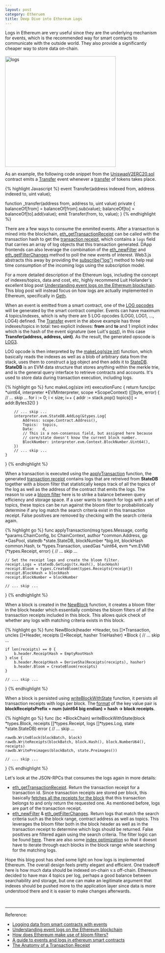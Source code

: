 ```yaml
---
layout: post
category: Etheruem
title: Deep Dive into Ethereum Logs
---
```


Logs in Ethereum are very useful since they are the underlying
mechanism for events, which is the recommended way for smart contracts
to communicate with the outside world. They also provide a
significantly cheaper way to store data on-chain.
<br/>
<br/>
<img src="{{ site.baseurl }}/images/logs.png" alt="logs" style="width: 360px;"/>

As an example, the following code snippet from the
[UniswapV2ERC20.sol](https://github.com/Uniswap/v2-core/blob/4dd59067c76dea4a0e8e4bfdda41877a6b16dedc/contracts/UniswapV2ERC20.sol#L60)
contract emits a
[Transfer](https://github.com/Uniswap/v2-core/blob/4dd59067c76dea4a0e8e4bfdda41877a6b16dedc/contracts/UniswapV2ERC20.sol#L22)
event whenever a
[transfer](https://github.com/Uniswap/v2-core/blob/4dd59067c76dea4a0e8e4bfdda41877a6b16dedc/contracts/UniswapV2ERC20.sol#L68)
of tokens takes place.

{% highlight Javascript %}
event Transfer(address indexed from, address indexed to, uint value);

function _transfer(address from, address to, uint value) private {
  balanceOf[from] = balanceOf[from].sub(value);
  balanceOf[to] = balanceOf[to].add(value);
  emit Transfer(from, to, value);
}
{% endhighlight %}

There are a few ways to consume the emmited events. After a
transaction is mined into the blockchain,
[eth_getTransactionReceipt](https://eth.wiki/json-rpc/API#eth_gettransactionreceipt)
can be called with the transaction hash to get the [transaction
receipt](https://eth.wiki/json-rpc/API#eth_getfilterchanges), which
contains a `logs` field that carries an array of log objects that this
transaction generated. DApp frontends can also leverage the
combination of the
[eth_newFilter](https://eth.wiki/json-rpc/API#eth_newfilter) and
[eth_getFilterChanges](https://eth.wiki/json-rpc/API#eth_getfilterchanges)
method to poll the new events of interest. Web3.js abstracts this away
by providing the
[subscribe("log")](https://web3js.readthedocs.io/en/v1.2.11/web3-eth-subscribe.html#subscribe-logs)
method to help real time consumption of the incoming logs using the
subscription model.

For a more detailed description of the Ethereum logs, including the
concept of indexes/topics, data and cost, etc, highly recommend Luit
Hollander's excellent blog post [Understanding event logs on the
Ethereum
blockchain](https://medium.com/mycrypto/understanding-event-logs-on-the-ethereum-blockchain-f4ae7ba50378). This
blog post will instead focus on how logs are actually implemented in Ethereum,
specifically in [Geth](https://geth.ethereum.org/).

When an event is emitted from a smart contract, one of the [LOG
opcodes](https://github.com/ethereum/go-ethereum/blob/b1e72f7ea998ad662166bcf23705ca59cf81e925/core/vm/opcodes.go#L198)
will be generated by the smart contract compiler. Events can have
maximum 4 topics/indexes, which is why there are 5 LOG opcodes (LOG0,
LOG1, ..., LOG4) defined. The
[Transfer](https://github.com/Uniswap/v2-core/blob/4dd59067c76dea4a0e8e4bfdda41877a6b16dedc/contracts/UniswapV2ERC20.sol#L22)
event in the above example has three indexes/topics in total: two
explicit indexes: **from** and **to** and 1 implicit index which is the hash of the event
signature (see Luit's
[post](https://medium.com/mycrypto/understanding-event-logs-on-the-ethereum-blockchain-f4ae7ba50378)),
in this case **Transfer(address, address, uint)**. As the
result, the generated opscode is
[LOG3](https://github.com/ethereum/go-ethereum/blob/b1e72f7ea998ad662166bcf23705ca59cf81e925/core/vm/opcodes.go#L202).

LOG opcode is then interpreted by the [makeLog(size
int)](https://github.com/ethereum/go-ethereum/blob/master/core/vm/instructions.go#L844)
function, which basically reads the indexes as well as a blob of
arbitrary data from the stack, uses them to construct a
[log](https://github.com/ethereum/go-ethereum/blob/master/core/types/log.go#L31)
object and then adds it to
[StateDB](https://github.com/ethereum/go-ethereum/blob/master/core/state/statedb.go#L64). **StateDB**
is an EVM data structure that stores anything within the merkle trie, and
is the general query interface to retrieve contracts and
accounts. It's used to store data during transaction execution,
including logs.

{% highlight go %}
func makeLog(size int) executionFunc {
	return func(pc *uint64, interpreter *EVMInterpreter, scope *ScopeContext) ([]byte, error) {
        // ... skip ...
		for i := 0; i < size; i++ {
			addr := stack.pop()
			topics[i] = addr.Bytes32()
		}

        // ... skip ...
		interpreter.evm.StateDB.AddLog(&types.Log{
			Address: scope.Contract.Address(),
			Topics:  topics,
			Data:    d,
			// This is a non-consensus field, but assigned here because
			// core/state doesn't know the current block number.
			BlockNumber: interpreter.evm.Context.BlockNumber.Uint64(),
		})
        // ... skip ...
	}
}
{% endhighlight %}

When a transaction is executed using the
[applyTransaction](https://github.com/ethereum/go-ethereum/blob/master/core/state_processor.go#L95)
function, the generated [transaction
receipt](http://man.hubwiz.com/docset/Ethereum.docset/Contents/Resources/Documents/eth_getTransactionReceipt.html)
contains logs that are retreived from **StateDB** together with a
bloom filter that statistically keeps track of all the topics of the
log as well as the address of the contract that emits the logs. The
reason to use a [bloom
filter](https://en.wikipedia.org/wiki/Bloom_filter) here is to strike
a balance between query efficiency and storage space. If a user wants
to search for logs with a set of topics, these topics can be run
against the bloom filter to probabilistically determine if any log
match the search criteria exist in this transaction receipt. False
positives are removed by checking with the search criteria again.

{% highlight go %}
func applyTransaction(msg types.Message, config *params.ChainConfig, bc ChainContext, author *common.Address, gp *GasPool, statedb *state.StateDB, blockNumber *big.Int, blockHash common.Hash, tx *types.Transaction, usedGas *uint64, evm *vm.EVM) (*types.Receipt, error) {
    // ... skip ...

	// Set the receipt logs and create the bloom filter.
	receipt.Logs = statedb.GetLogs(tx.Hash(), blockHash)
	receipt.Bloom = types.CreateBloom(types.Receipts{receipt})
	receipt.BlockHash = blockHash
	receipt.BlockNumber = blockNumber

    // ... skip ...
}
{% endhighlight %}

When a block is created in the
[NewBlock](https://github.com/ethereum/go-ethereum/blob/master/core/types/block.go#L198)
function, it creates a bloom filter in the block header which
essentially combines the bloom filters of all the transaction receipts
included in this block. This allows quick check of whether any logs
with matching criteria exists in this block.

{% highlight go %}
func NewBlock(header *Header, txs []*Transaction, uncles []*Header, receipts []*Receipt, hasher TrieHasher) *Block {
    // ... skip ...

	if len(receipts) == 0 {
		b.header.ReceiptHash = EmptyRootHash
	} else {
		b.header.ReceiptHash = DeriveSha(Receipts(receipts), hasher)
		b.header.Bloom = CreateBloom(receipts)
	}

    // ... skip ...
}
{% endhighlight %}

When a block is persisted using
[writeBlockWithState](https://github.com/ethereum/go-ethereum/blob/master/core/blockchain.go#L1175)
function, it persists all transaction receipts with logs per
block. The
[format](https://github.com/ethereum/go-ethereum/blob/master/core/rawdb/schema.go#L88)
of the key value pair is **blockReceiptsPrefix + num (uint64 big endian) + hash -> block receipts**.

{% highlight go %}
func (bc *BlockChain) writeBlockWithState(block *types.Block, receipts []*types.Receipt, logs []*types.Log, state *state.StateDB) error {
    // ... skip ...

	rawdb.WriteBlock(blockBatch, block)
	rawdb.WriteReceipts(blockBatch, block.Hash(), block.NumberU64(), receipts)
	rawdb.WritePreimages(blockBatch, state.Preimages())

    // ... skip ...
}
{% endhighlight %}

Let's look at the JSON-RPCs that consumes the logs again in more details:
- [eth_getTransactionReceipt](https://eth.wiki/json-rpc/API#eth_gettransactionreceipt).
  Return the transaction receipt for a transaction id. Since
  transaction receipts are stored per block, this basically
  [fetches all the receipts for the
  block](https://github.com/ethereum/go-ethereum/blob/master/internal/ethapi/api.go#L1615)
  that this transaction belongs to and only return the requested
  one. As mentioned before, logs are part of the transaction receipt.
- [eth_newFilter](https://eth.wiki/json-rpc/API#eth_newfilter) &
  [eth_getFilterChanges](https://eth.wiki/json-rpc/API#eth_getfilterchanges).
  Return logs that match the search criteria such as the block range,
  contract address as well as topics. This leverages the bloom filter
  both in the block header as well as in the transaction receipt to
  determine which logs should be returned. False positives are
  filtered again using the search criteria. The filter logic can be found
  [here](https://github.com/ethereum/go-ethereum/blob/master/eth/filters/filter.go#L119). There
  are also some [index
  optimization](https://github.com/ethereum/go-ethereum/blob/master/eth/filters/filter.go#L153)
  so that it doesnt have to iterate through each blocks in the block
  range while searching for the matching logs.

Hope this blog post has shed some light on how logs is implemented
Ethereum. The overall design feels pretty elegant and efficient. One
tradeoff here is how much data should be indexed on-chain v.s
off-chain. Ethereum decided to have max 4 topics per log, perhaps a
good balance between searchability and storage, but one can make an
legitimate argument that indexes should be pushed more to the
application layer since data is more understood there and it is easier
to make changes afterwards.

<br/>

----

Reference:
- [Logging data from smart contracts with events](https://ethereum.org/ig/developers/tutorials/logging-events-smart-contracts/)
- [Understanding event logs on the Ethereum blockchain](https://medium.com/mycrypto/understanding-event-logs-on-the-ethereum-blockchain-f4ae7ba50378)
- [How does Ethereum make use of bloom filters?](https://ethereum.stackexchange.com/questions/3418/how-does-ethereum-make-use-of-bloom-filters/3426)
- [A guide to events and logs in ethereum smart contracts](https://consensys.net/blog/developers/guide-to-events-and-logs-in-ethereum-smart-contracts)
- [The Anatomy of a Transaction Receipt](https://medium.com/remix-ide/the-anatomy-of-a-transaction-receipt-d935aacc9fcd)